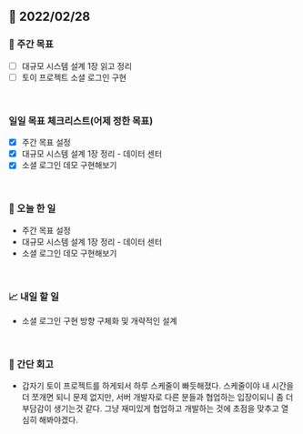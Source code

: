 ## 📅 2022/02/28


### 👏 주간 목표

- [ ] 대규모 시스템 설계 1장 읽고 정리
- [ ] 토이 프로젝트 소셜 로그인 구현

<br/>

### 일일 목표 체크리스트(어제 정한 목표)

- [x] 주간 목표 설정
- [x] 대규모 시스템 설계 1장 정리 - 데이터 센터
- [x] 소셜 로그인 데모 구현해보기

<br/>

### 💯 오늘 한 일

- 주간 목표 설정
- 대규모 시스템 설계 1장 정리 - 데이터 센터
- 소셜 로그인 데모 구현해보기

<br/>

### 📈 내일 할 일

- 소셜 로그인 구현 방향 구체화 및 개략적인 설계

<br/>

### 🤔 간단 회고

- 갑자기 토이 프로젝트를 하게되서 하루 스케줄이 빠듯해졌다. 스케줄이야 내 시간을 더 쪼개면 되니 문제 없지만,
서버 개발자로 다른 분들과 협업하는 입장이되니 좀 더 부담감이 생기는것 같다. 그냥 재미있게 협업하고 개발하는 것에 초점을 맞추고 열심히 해봐야겠다.

 




 








